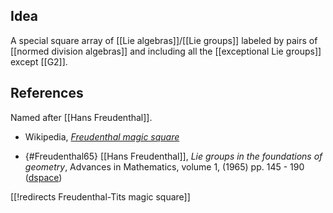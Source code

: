 

## Idea

A special square array of [[Lie algebras]]/[[Lie groups]] labeled by pairs of [[normed division algebras]] and including all the [[exceptional Lie groups]] except [[G2]].

## References

Named after [[Hans Freudenthal]].

* Wikipedia, _[Freudenthal magic square](https://en.wikipedia.org/wiki/Freudenthal_magic_square)_

* {#Freudenthal65} [[Hans Freudenthal]], _Lie groups in the foundations of geometry_, Advances in Mathematics, volume 1, (1965) pp. 145 - 190 ([dspace](http://dspace.library.uu.nl/handle/1874/17442))

[[!redirects Freudenthal-Tits magic square]]